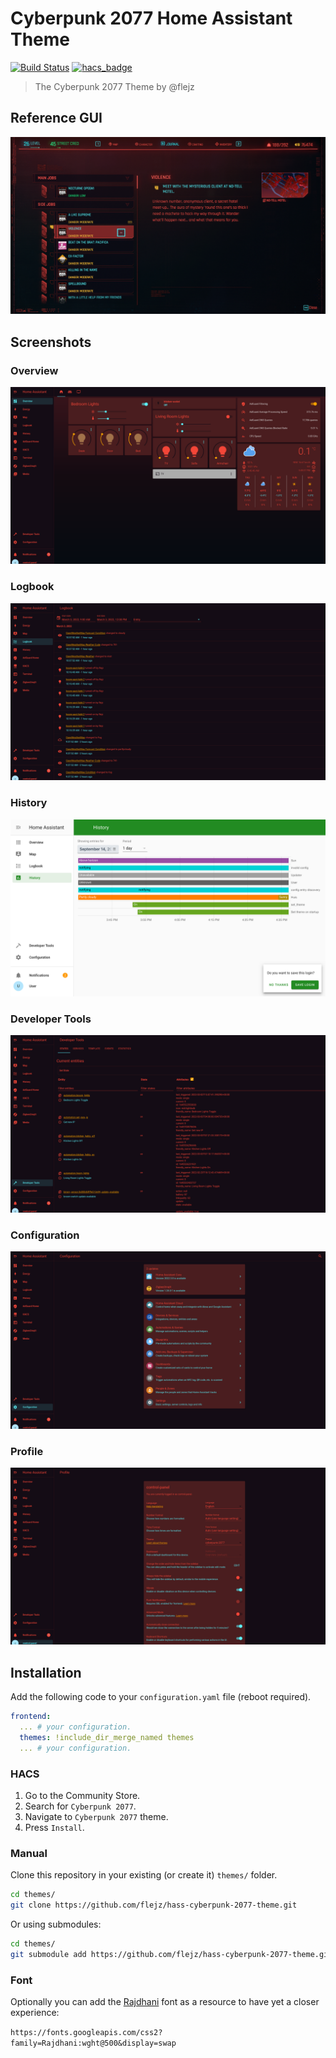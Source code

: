 # Cyberpunk 2077 Home Assistant Theme

[![Build Status](https://github.com/flejz/hass-cyberpunk-2077-theme/workflows/.github/workflows/workflow.yml/badge.svg)](https://github.com/flejz/hass-cyberpunk-2077-theme/actions)
[![hacs_badge](https://img.shields.io/badge/HACS-Default-orange.svg)](https://github.com/custom-components/hacs)

> The Cyberpunk 2077 Theme by @flejz

## Reference GUI

![Reference](docs/reference.png)

## Screenshots

### Overview

![Theme - Overview](docs/theme-overview.png)

### Logbook

![Theme - Logbook](docs/theme-logbook.png)

### History

![Theme - History](docs/theme-history.png)

### Developer Tools

![Theme - Developer Tools](docs/theme-developer-tools.png)

### Configuration

![Theme - Configuration](docs/theme-configuration.png)

### Profile

![Theme - Profile](docs/theme-profile.png)

## Installation

Add the following code to your `configuration.yaml` file (reboot required).

```yaml
frontend:
  ... # your configuration.
  themes: !include_dir_merge_named themes
  ... # your configuration.
```

### HACS

1. Go to the Community Store.
2. Search for `Cyberpunk 2077`.
3. Navigate to `Cyberpunk 2077` theme.
4. Press `Install`.

### Manual

Clone this repository in your existing (or create it) `themes/` folder.

```bash
cd themes/
git clone https://github.com/flejz/hass-cyberpunk-2077-theme.git
```

Or using submodules:

```bash
cd themes/
git submodule add https://github.com/flejz/hass-cyberpunk-2077-theme.git
```

### Font

Optionally you can add the [Rajdhani](https://fonts.google.com/specimen/Rajdhani) font as a resource to have yet a closer experience:

`https://fonts.googleapis.com/css2?family=Rajdhani:wght@500&display=swap`
